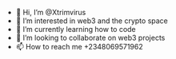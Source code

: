 - 👋 Hi, I’m @Xtrimvirus
- 👀 I’m interested in web3 and the crypto space
- 🌱 I’m currently learning how to code
- 💞️ I’m looking to collaborate on web3 projects
- 📫 How to reach me +2348069571962

<!---
Xtrimvirus/Xtrimvirus is a ✨ special ✨ repository because its `README.md` (this file) appears on your GitHub profile.
You can click the Preview link to take a look at your changes.
--->
